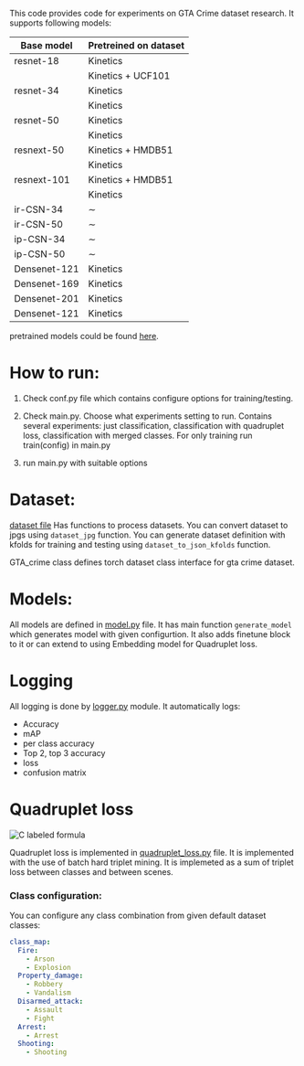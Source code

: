 

This code provides code for experiments on GTA Crime dataset research. It supports following models:


| Base model   | Pretreined on dataset |
|--------------|-----------------------|
|   resnet-18  |        Kinetics       |
|              |   Kinetics + UCF101   |
|   resnet-34  |        Kinetics       |
|              |        Kinetics       |
|   resnet-50  |        Kinetics       |
|              |        Kinetics       |
|  resnext-50  |   Kinetics + HMDB51   |
|              |        Kinetics       |
|  resnext-101 |   Kinetics + HMDB51   |
|              |        Kinetics       |
|   ir-CSN-34  |         $\sim$        |
|   ir-CSN-50  |         $\sim$        |
|   ip-CSN-34  |         $\sim$        |
|   ip-CSN-50  |         $\sim$        |
| Densenet-121 |        Kinetics       |
| Densenet-169 |        Kinetics       |
| Densenet-201 |        Kinetics       |
| Densenet-121 |        Kinetics       |


pretrained models could be found [here](https://drive.google.com/drive/folders/1zvl89AgFAApbH0At-gMuZSeQB_LpNP-M?usp=sharing). 



# How to run:
1. Check conf.py file which contains configure options for training/testing. 
2. Check main.py. Choose what experiments setting to run. Contains several experiments: just classification, classification with quadruplet loss, classification with merged classes.
 For only training run train(config) in main.py
 
3. run main.py with suitable options

# Dataset:
[dataset file](dataset/gta_dataset.py) Has functions to process datasets. You can convert dataset to jpgs using `dataset_jpg` function. 
You can generate dataset definition with kfolds for training and testing using `dataset_to_json_kfolds` function.

GTA_crime class defines torch dataset class interface for gta crime dataset. 

# Models:

All models are defined in [model.py](model.py) file. It has main function `generate_model` which generates model with given configurtion.
It also adds finetune block to it or can extend to using Embedding model for Quadruplet loss. 

# Logging
All logging is done by [logger.py](utils/logger.py) module. It automatically logs:

- Accuracy
- mAP
- per class accuracy
- Top 2, top 3 accuracy
- loss
- confusion matrix


# Quadruplet loss
![C labeled formula](http://latex.codecogs.com/svg.latex?\sum_{i}^{N}\left[\left\|f\left(x_{i}^{a}\right)-f\left(x_{i}^{p}\right)\right\|_{2}^{2}-\left\|f\left(x_{i}^{a}\right)-f\left(x_{i}^{n}\right)\right\|_{2}^{2}+\alpha\right])

Quadruplet loss is implemented in [quadruplet_loss.py](utils/quadruplet_loss.py) file. It is implemented with the use of batch hard triplet mining. 
It is implemeted as a sum of triplet loss between classes and between scenes.


### Class configuration:
You can configure any class combination from given default dataset classes:

```yaml
class_map:
  Fire:
    - Arson
    - Explosion
  Property_damage:
    - Robbery
    - Vandalism
  Disarmed_attack:
    - Assault
    - Fight
  Arrest:
    - Arrest
  Shooting:
    - Shooting
```
